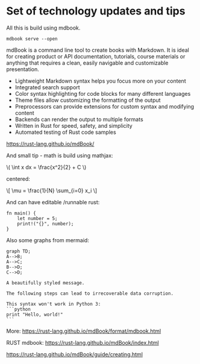 # Set of technology updates and tips

All this is build using mdbook.

```shell
mdbook serve --open
```

mdBook is a command line tool to create books with Markdown. It is ideal for creating product or API documentation, tutorials, course materials or anything that requires a clean, easily navigable and customizable presentation.

- Lightweight Markdown syntax helps you focus more on your content
- Integrated search support
- Color syntax highlighting for code blocks for many different languages
- Theme files allow customizing the formatting of the output
- Preprocessors can provide extensions for custom syntax and modifying content
- Backends can render the output to multiple formats
- Written in Rust for speed, safety, and simplicity
- Automated testing of Rust code samples

<https://rust-lang.github.io/mdBook/>

And small tip - math is build using mathjax:

\\( \int x dx = \frac{x^2}{2} + C \\)

centered:

\\[ \mu = \frac{1}{N} \sum_{i=0} x_i \\]


And can have editable /runnable rust:

```rust,editable
fn main() {
    let number = 5;
    print!("{}", number);
}
```


Also some graphs from mermaid:
```mermaid
graph TD;
A-->B;
A-->C;
B-->D;
C-->D;
```


```admonish warning
A beautifully styled message.
```

```admonish warning "Data loss"
The following steps can lead to irrecoverable data corruption.
```

~~~admonish bug
This syntax won't work in Python 3:
```python
print "Hello, world!"
```
~~~

More: <https://rust-lang.github.io/mdBook/format/mdbook.html>

RUST mdbook:
https://rust-lang.github.io/mdBook/index.html

https://rust-lang.github.io/mdBook/guide/creating.html

